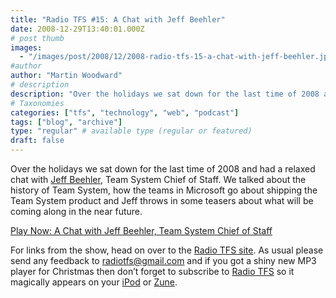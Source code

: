 ```yaml
---
title: "Radio TFS #15: A Chat with Jeff Beehler"
date: 2008-12-29T13:40:01.000Z
# post thumb
images:
  - "/images/post/2008/12/2008-radio-tfs-15-a-chat-with-jeff-beehler.jpg"
#author
author: "Martin Woodward"
# description
description: "Over the holidays we sat down for the last time of 2008 and had a relaxed chat with Jeff Beehler, Team System Chief of Staff."
# Taxonomies
categories: ["tfs", "technology", "web", "podcast"]
tags: ["blog", "archive"]
type: "regular" # available type (regular or featured)
draft: false
---
```


[](http://www.radiotfs.com/) Over the holidays we sat down for the last time of 2008 and had a relaxed chat with [Jeff Beehler](http://blogs.msdn.com/JeffBe/), Team System Chief of Staff. We talked about the history of Team System, how the teams in Microsoft go about shipping the Team System product and Jeff throws in some teasers about what will be coming along in the near future.

[Play Now: A Chat with Jeff Beehler, Team System Chief of Staff](http://feeds.feedburner.com/%7Er/radiotfs/%7E5/497739428/radiotfs_015.mp3)

For links from the show, head on over to the [Radio TFS site](http://www.radiotfs.com/). As usual please send any feedback to [radiotfs@gmail.com](mailto:radiotfs@gmail.com) and if you got a shiny new MP3 player for Christmas then don’t forget to subscribe to [Radio TFS](http://www.radiotfs.com/) so it magically appears on your [iPod](http://phobos.apple.com/WebObjects/MZStore.woa/wa/viewPodcast?id=274094361) or [Zune](zune://subscribe/?Radio%20TFS=http://feeds.feedburner.com/radiotfs).
